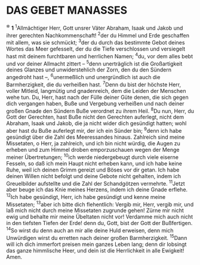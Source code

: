 # DAS GEBET MANASSES

<sup title="Zusatz zu 2.Chr 33">&#x2732;</sup>
__1__
<sup>1</sup>Allmächtiger Herr, Gott unsrer Väter Abraham, Isaak und Jakob und ihrer gerechten Nachkommenschaft!
<sup>2</sup>der du Himmel und Erde geschaffen mit allem, was sie schmückt;
<sup>3</sup>der du durch das bestimmte Gebot deines Wortes das Meer gefesselt, der du die Tiefe verschlossen und versiegelt hast mit deinem furchtbaren und herrlichen Namen;
<sup>4</sup>du, vor dem alles bebt und vor deiner Allmacht zittert –
<sup>5</sup>denn unerträglich ist die Großartigkeit deines Glanzes und unwiderstehlich der Zorn, den du den Sündern angedroht hast –,
<sup>6</sup>unermeßlich und unergründlich ist auch die Barmherzigkeit, die du verheißen hast.
<sup>7</sup>Denn du bist der höchste Herr, voller Mitleid, langmütig und gnadenreich, dem die Leiden der Menschen wehe tun. Du, Herr, hast nach der Fülle deiner Güte denen, die sich gegen dich vergangen haben, Buße und Vergebung verheißen und nach deiner großen Gnade den Sündern Buße verordnet zu ihrem Heil.
<sup>8</sup>Du nun, Herr, du Gott der Gerechten, hast Buße nicht den Gerechten auferlegt, nicht dem Abraham, Isaak und Jakob, die ja nicht wider dich gesündigt hatten; wohl aber hast du Buße auferlegt mir, der ich ein Sünder bin;
<sup>9</sup>denn ich habe gesündigt über die Zahl des Meeressandes hinaus. Zahlreich sind meine Missetaten, o Herr, ja zahlreich, und ich bin nicht würdig, die Augen zu erheben und zum Himmel droben emporzuschauen wegen der Menge meiner Übertretungen;
<sup>10</sup>ich werde niedergebeugt durch viele eiserne Fesseln, so daß ich mein Haupt nicht erheben kann, und ich habe keine Ruhe, weil ich deinen Grimm gereizt und Böses vor dir getan. Ich habe deinen Willen nicht befolgt und deine Gebote nicht gehalten, indem ich Greuelbilder aufstellte und die Zahl der Schandgötzen vermehrte.
<sup>11</sup>Jetzt aber beuge ich das Knie meines Herzens, indem ich deine Gnade erflehe.
<sup>12</sup>Ich habe gesündigt, Herr, ich habe gesündigt und kenne meine Missetaten;
<sup>13</sup>aber ich bitte dich flehentlich: Vergib mir, Herr, vergib mir, und laß mich nicht durch meine Missetaten zugrunde gehen! Zürne mir nicht ewig und behalte mir meine Übeltaten nicht vor! Verdamme mich auch nicht in den tiefsten Tiefen der Erde! denn du, Gott, bist der Gott der Bußfertigen.
<sup>14</sup>So wirst du denn auch an mir alle deine Huld erweisen, denn mich Unwürdigen wirst du erretten nach deiner großen Barmherzigkeit.
<sup>15</sup>Dann will ich dich immerfort preisen mein ganzes Leben lang; denn dir lobsingt das ganze himmlische Heer, und dein ist die Herrlichkeit in alle Ewigkeit! Amen.
